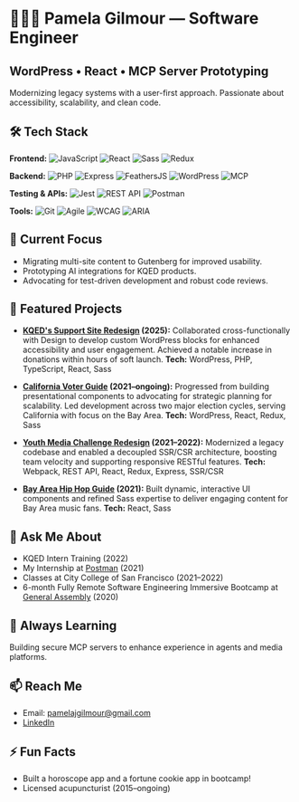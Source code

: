 # 👩🏻‍💻 Pamela Gilmour — Software Engineer
## WordPress • React • MCP Server Prototyping

Modernizing legacy systems with a user-first approach. Passionate about accessibility, scalability, and clean code.

## 🛠️ Tech Stack
**Frontend:** ![JavaScript](https://img.shields.io/badge/JavaScript-F7DF1E?style=flat&logo=javascript) ![React](https://img.shields.io/badge/React-20232A?style=flat&logo=react) ![Sass](https://img.shields.io/badge/Sass-cc6699?style=flat&logo=sass) ![Redux](https://img.shields.io/badge/Redux-593D88?style=flat&logo=redux&logoColor=white)

**Backend:** ![PHP](https://img.shields.io/badge/PHP-777BB4?style=flat&logo=php) ![Express](https://img.shields.io/badge/Express-000000?style=flat&logo=express) ![FeathersJS](https://img.shields.io/badge/FeathersJS-333?style=flat&logo=feathersjs&logoColor=white) ![WordPress](https://img.shields.io/badge/WordPress-21759B?style=flat&logo=wordpress) ![MCP](https://img.shields.io/badge/MCP-blue?style=flat)

**Testing & APIs:** ![Jest](https://img.shields.io/badge/Jest-C21325?style=flat&logo=jest) ![REST API](https://img.shields.io/badge/REST%20API-009688?style=flat) ![Postman](https://img.shields.io/badge/Postman-FF6C37?style=flat&logo=postman&logoColor=white)

**Tools:** ![Git](https://img.shields.io/badge/Git-F05032?style=flat&logo=git&logoColor=white) ![Agile](https://img.shields.io/badge/Agile-009688?style=flat) ![WCAG](https://img.shields.io/badge/WCAG-0A7CFF?style=flat)
![ARIA](https://img.shields.io/badge/ARIA-0052CC?style=flat)

## 🔭 Current Focus
- Migrating multi-site content to Gutenberg for improved usability.
- Prototyping AI integrations for KQED products.
- Advocating for test-driven development and robust code reviews.

## 🚀 Featured Projects

- **[KQED's Support Site Redesign](https://www.kqed.org/support) (2025):**
  Collaborated cross-functionally with Design to develop custom WordPress blocks for enhanced accessibility and user engagement. Achieved a notable increase in donations within hours of soft launch.
  **Tech:** WordPress, PHP, TypeScript, React, Sass

- **[California Voter Guide](https://www.kqed.org/elections/results) (2021–ongoing):**
  Progressed from building presentational components to advocating for strategic planning for scalability. Led development across two major election cycles, serving California with focus on the Bay Area.
  **Tech:** WordPress, React, Redux, Sass

- **[Youth Media Challenge Redesign](https://youthmedia.kqed.org/) (2021–2022):**
  Modernized a legacy codebase and enabled a decoupled SSR/CSR architecture, boosting team velocity and supporting responsive RESTful features.
  **Tech:** Webpack, REST API, React, Redux, Express, SSR/CSR
  
- **[Bay Area Hip Hop Guide](https://www.kqed.org/bayareahiphop) (2021):**
  Built dynamic, interactive UI components and refined Sass expertise to deliver engaging content for Bay Area music fans.
  **Tech:** React, Sass


## 💬 Ask Me About
- KQED Intern Training (2022)
- My Internship at [Postman](https://www.postman.com/) (2021)
- Classes at City College of San Francisco (2021–2022)
- 6-month Fully Remote Software Engineering Immersive Bootcamp at [General Assembly](https://generalassemb.ly/) (2020)

## 🌱 Always Learning
Building secure MCP servers to enhance experience in agents and media platforms.

## 📫 Reach Me
- Email: pamelajgilmour@gmail.com  
- [LinkedIn](https://www.linkedin.com/in/pamela-gilmour)

## ⚡ Fun Facts
- Built a horoscope app and a fortune cookie app in bootcamp!
- Licensed acupuncturist (2015–ongoing)




 <!--
**pamelagilmour/pamelagilmour** is a ✨ _special_ ✨ repository because its `README.md` (this file) appears on your GitHub profile.
- 👯 I’m looking to collaborate on ...
- 🤔 I’m looking for help with ...
- 😄 Pronouns: 
-->
